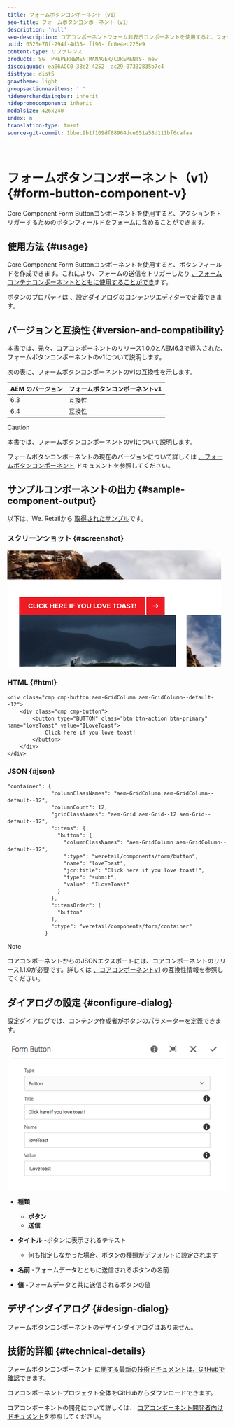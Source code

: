 ```yaml
---
title: フォームボタンコンポーネント（v1）
seo-title: フォームボタンコンポーネント（v1）
description: 'null'
seo-description: コアコンポーネントフォーム非表示コンポーネントを使用すると、フォームに非表示フィールドを含めることができます。
uuid: 0525e70f-294f-4d35- ff96- fc0e4ec225e9
content-type: リファレンス
products: SG_ PREPERNEMENTMANAGER/COREMENTS- new
discoiquuid: ea06ACC0-38e2-4252- ac29-07332835b7c4
disttype: dist5
gnavtheme: light
groupsectionnavitems: ' '
hidemerchandisingbar: inherit
hidepromocomponent: inherit
modalsize: 426x240
index: n
translation-type: tm+mt
source-git-commit: 1bbec9b1f109df88964dce051a58d111bf6cafaa

---
```



# フォームボタンコンポーネント（v1）{#form-button-component-v}

Core Component Form Buttonコンポーネントを使用すると、アクションをトリガーするためのボタンフィールドをフォームに含めることができます。

## 使用方法 {#usage}

Core Component Form Buttonコンポーネントを使用すると、ボタンフィールドを作成できます。これにより、フォームの送信をトリガーしたり [、フォームコンテナコンポーネントとともに使用することができ](form-container.md)ます。

ボタンのプロパティは [、設定ダイアログのコンテンツエディターで定義](form-button-v1.md#main-pars_title)できます。

## バージョンと互換性 {#version-and-compatibility}

本書では、元々、コアコンポーネントのリリース1.0.0とAEM6.3で導入された、フォームボタンコンポーネントのv1について説明します。

次の表に、フォームボタンコンポーネントのv1の互換性を示します。

| AEM のバージョン | フォームボタンコンポーネントv1 |
|--- |--- |
| 6.3 | 互換性 |
| 6.4 | 互換性 |

>[!CAUTION]
>
>本書では、フォームボタンコンポーネントのv1について説明します。
>
>フォームボタンコンポーネントの現在のバージョンについて詳しくは [、フォームボタンコンポーネント](form-button.md) ドキュメントを参照してください。

## サンプルコンポーネントの出力 {#sample-component-output}

以下は、We. Retailから [取得されたサンプル](https://helpx.adobe.com/experience-manager/6-4/sites/developing/using/we-retail.html)です。

### スクリーンショット {#screenshot}

![](assets/chlimage_1-48.png)

### HTML {#html}

```
<div class="cmp cmp-button aem-GridColumn aem-GridColumn--default--12">
    <div class="cmp cmp-button">
        <button type="BUTTON" class="btn btn-action btn-primary" name="loveToast" value="ILoveToast">
            Click here if you love toast!
        </button>
    </div>
</div>
```

### JSON {#json}

```
"container": {
              "columnClassNames": "aem-GridColumn aem-GridColumn--default--12",
              "columnCount": 12,
              "gridClassNames": "aem-Grid aem-Grid--12 aem-Grid--default--12",
              ":items": {
                "button": {
                  "columnClassNames": "aem-GridColumn aem-GridColumn--default--12",
                  ":type": "weretail/components/form/button",
                  "name": "loveToast",
                  "jcr:title": "Click here if you love toast!",
                  "type": "submit",
                  "value": "ILoveToast"
                }
              },
              ":itemsOrder": [
                "button"
              ],
              ":type": "weretail/components/form/container"
            }
```

>[!NOTE]
>
>コアコンポーネントからのJSONエクスポートには、コアコンポーネントのリリース1.1.0が必要です。詳しくは [、コアコンポーネントv1](versions.md#main-pars_title_236368006) の互換性情報を参照してください。

## ダイアログの設定 {#configure-dialog}

設定ダイアログでは、コンテンツ作成者がボタンのパラメーターを定義できます。

![](assets/chlimage_1-49.png)

* **種類**
   * **ボタン**
   * **送信**

* **タイトル** -ボタンに表示されるテキスト
   * 何も指定しなかった場合、ボタンの種類がデフォルトに設定されます

* **名前** -フォームデータとともに送信されるボタンの名前
* **値** -フォームデータと共に送信されるボタンの値

## デザインダイアログ {#design-dialog}

フォームボタンコンポーネントのデザインダイアログはありません。

## 技術的詳細 {#technical-details}

フォームボタンコンポーネント [に関する最新の技術ドキュメントは、GitHubで確認](https://github.com/adobe/aem-core-wcm-components/tree/master/content/src/content/jcr_root/apps/core/wcm/components/form/button/v1/button)できます。

コアコンポーネントプロジェクト全体をGitHubからダウンロードできます。

コアコンポーネントの開発について詳しくは、 [コアコンポーネント開発者向けドキュメント](developing.md)を参照してください。
